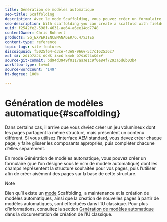 ```yaml
---
title: Génération de modèles automatique
seo-title: Scaffolding
description: Avec le mode Scaffolding, vous pouvez créer un formulaire dont les champs représentent la structure souhaitée pour vos pages, puis l’utiliser afin de créer aisément des pages sur la base de cette structure.
seo-description: With scaffolding you can create a scaffold with fields that reflect the structure you want for your pages and then use this form to easily create pages based on this structure
uuid: f2542fe2-598f-4631-ae64-a6ee14cd7748
contentOwner: Chris Bohnert
products: SG_EXPERIENCEMANAGER/6.4/SITES
content-type: reference
topic-tags: site-features
discoiquuid: f5025f64-d3ce-43e8-9666-5c7c162536c7
exl-id: 20197226-09d5-4ac6-b4cb-0793576a56cf
source-git-commit: bd94d3949f0117aa3e1c9f0e84f7293a5d6b03b4
workflow-type: tm+mt
source-wordcount: '149'
ht-degree: 100%

---
```


# Génération de modèles automatique{#scaffolding}

Dans certains cas, il arrive que vous deviez créer un jeu volumineux dont les pages partagent la même structure, mais présentent un contenu différent. Si vous utilisez l’interface AEM standard, vous devez créer chaque page, y faire glisser les composants appropriés, puis compléter chacune d’elles séparément.

En mode Génération de modèles automatique, vous pouvez créer un formulaire (que l’on désigne sous le nom de modèle automatique) dont les champs représentent la structure souhaitée pour vos pages, puis l’utiliser afin de créer aisément des pages sur la base de cette structure.

>[!NOTE]
>
>Bien qu’il existe un [mode](/help/sites-authoring/author-environment-tools.md#page-modes) Scaffolding, la maintenance et la création de modèles automatiques, ainsi que la création de nouvelles pages à partir de modèles automatiques, sont effectuées dans l’IU classique. Pour plus d’informations, consultez la section [Génération de modèles automatique](/help/sites-classic-ui-authoring/classic-feature-scaffolding.md) dans la documentation de création de l’IU classique.
